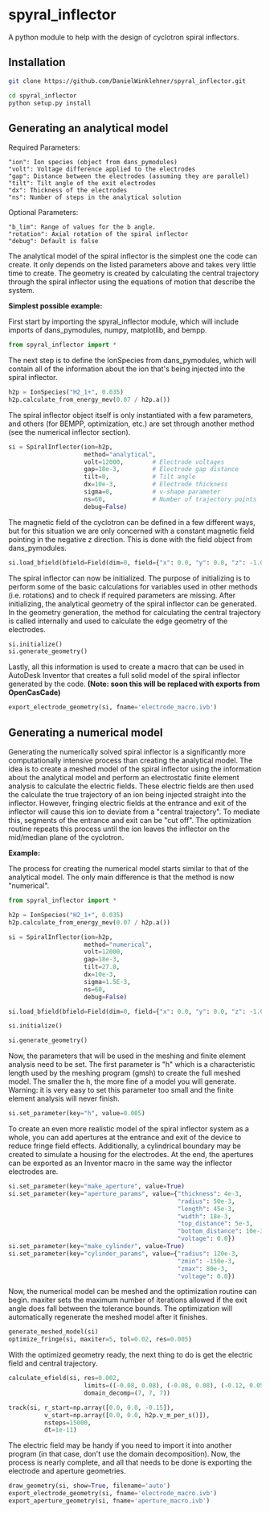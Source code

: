 # spyral_inflector
A python module to help with the design of cyclotron spiral inflectors.

## Installation
```bash
git clone https://github.com/DanielWinklehner/spyral_inflector.git
```

```bash
cd spyral_inflector
python setup.py install
```

## Generating an analytical model

Required Parameters:
```
"ion": Ion species (object from dans_pymodules)
"volt": Voltage difference applied to the electrodes
"gap": Distance between the electrodes (assuming they are parallel)
"tilt": Tilt angle of the exit electrodes
"dx": Thickness of the electrodes
"ns": Number of steps in the analytical solution
```
Optional Parameters:
```
"b_lim": Range of values for the b angle.
"rotation": Axial rotation of the spiral inflector
"debug": Default is false
```
The analytical model of the spiral inflector is the simplest one the code can create. It only depends on the listed parameters above and takes very little time to create. The geometry is created by calculating the central trajectory through the spiral inflector using the equations of motion that describe the system.

**Simplest possible example:**

First start by importing the spyral_inflector module, which will include imports of dans_pymodules, numpy, matplotlib, and bempp.
```python
from spyral_inflector import *
```

The next step is to define the IonSpecies from dans_pymodules, which will contain all of the information about the ion that's being injected into the spiral inflector.
```python
h2p = IonSpecies("H2_1+", 0.035)
h2p.calculate_from_energy_mev(0.07 / h2p.a())
```

The spiral inflector object itself is only instantiated with a few parameters, and others (for BEMPP, optimization, etc.) are set through another method (see the numerical inflector section).
```python
si = SpiralInflector(ion=h2p,
                     method="analytical",
                     volt=12000,        # Electrode voltages
                     gap=18e-3,         # Electrode gap distance
                     tilt=0,            # Tilt angle
                     dx=10e-3,          # Electrode thickness
                     sigma=0,           # v-shape parameter
                     ns=60,             # Number of trajectory points
                     debug=False)
```

The magnetic field of the cyclotron can be defined in a few different ways, but for this situation we are only concerned with a constant magnetic field pointing in the negative z direction. This is done with the field object from dans_pymodules.
```python
si.load_bfield(bfield=Field(dim=0, field={"x": 0.0, "y": 0.0, "z": -1.04}))
```

The spiral inflector can now be initialized. The purpose of initializing is to perform some of the basic calculations for variables used in other methods (i.e. rotations) and to check if required parameters are missing. After initializing, the analytical geometry of the spiral inflector can be generated. In the geometry generation, the method for calculating the central trajectory is called internally and used to calculate the edge geometry of the electrodes.
```python
si.initialize()
si.generate_geometry()
```
Lastly, all this information is used to create a macro that can be used in AutoDesk Inventor that creates a full solid model of the spiral inflector generated by the code.
**(Note: soon this will be replaced with exports from OpenCasCade)**
```python
export_electrode_geometry(si, fname='electrode_macro.ivb') 
```

## Generating a numerical model
Generating the numerically solved spiral inflector is a significantly more computationally intensive process than creating the analytical model. The idea is to create a meshed model of the spiral inflector using the information about the analytical model and perform an electrostatic finite element analysis to calculate the electric fields. These electric fields are then used the calculate the true trajectory of an ion being injected straight into the inflector. However, fringing electric fields at the entrance and exit of the inflector will cause this ion to deviate from a "central trajectory". To mediate this, segments of the entrance and exit can be "cut off". The optimization routine repeats this process until the ion leaves the inflector on the mid/median plane of the cyclotron.

**Example:**

The process for creating the numerical model starts similar to that of the analytical model. The only main difference is that the method is now "numerical".
```python
from spyral_inflector import *

h2p = IonSpecies("H2_1+", 0.035)
h2p.calculate_from_energy_mev(0.07 / h2p.a())

si = SpiralInflector(ion=h2p,
                     method="numerical",
                     volt=12000,
                     gap=18e-3,
                     tilt=27.0,
                     dx=10e-3,
                     sigma=1.5E-3,
                     ns=60,
                     debug=False)

si.load_bfield(bfield=Field(dim=0, field={"x": 0.0, "y": 0.0, "z": -1.04}))

si.initialize()

si.generate_geometry()
```

Now, the parameters that will be used in the meshing and finite element analysis need to be set. The first parameter is "h" which is a characteristic length used by the meshing program (gmsh) to create the full meshed model. The smaller the h, the more fine of a model you will generate. Warning: it is very easy to set this parameter too small and the finite element analysis will never finish.

```python
si.set_parameter(key="h", value=0.005)
```

To create an even more realistic model of the spiral inflector system as a whole, you can add apertures at the entrance and exit of the device to reduce fringe field effects. Additionally, a cylindrical boundary may be created to simulate a housing for the electrodes. At the end, the apertures can be exported as an Inventor macro in the same way the inflector electrodes are.

```python
si.set_parameter(key="make_aperture", value=True)
si.set_parameter(key="aperture_params", value={"thickness": 4e-3,
                                               "radius": 50e-3,
                                               "length": 45e-3,
                                               "width": 18e-3,
                                               "top_distance": 5e-3,
                                               "bottom_distance": 10e-3,
                                               "voltage": 0.0})
si.set_parameter(key="make_cylinder", value=True)
si.set_parameter(key="cylinder_params", value={"radius": 120e-3,
                                               "zmin": -150e-3,
                                               "zmax": 80e-3,
                                               "voltage": 0.0})
```

Now, the numerical model can be meshed and the optimization routine can begin. maxiter sets the maximum number of iterations allowed if the exit angle does fall between the tolerance bounds. The optimization will automatically regenerate the meshed model after it finishes.

```python
generate_meshed_model(si)
optimize_fringe(si, maxiter=5, tol=0.02, res=0.005)
```

With the optimized geometry ready, the next thing to do is get the electric field and central trajectory.

```python
calculate_efield(si, res=0.002,
                     limits=((-0.08, 0.08), (-0.08, 0.08), (-0.12, 0.05)),
                     domain_decomp=(7, 7, 7))

track(si, r_start=np.array([0.0, 0.0, -0.15]),
          v_start=np.array([0.0, 0.0, h2p.v_m_per_s()]),
          nsteps=15000,
          dt=1e-11)
```

The electric field may be handy if you need to import it into another program (in that case, don't use the domain decomposition). Now, the process is nearly complete, and all that needs to be done is exporting the electrode and aperture geometries.

```python
draw_geometry(si, show=True, filename='auto')
export_electrode_geometry(si, fname='electrode_macro.ivb')
export_aperture_geometry(si, fname='aperture_macro.ivb')
```
